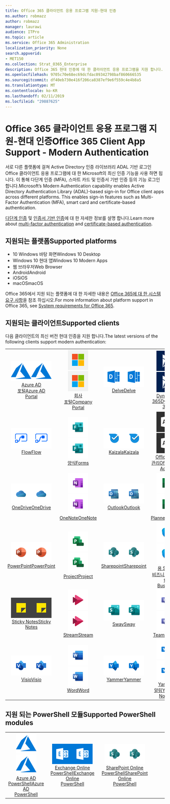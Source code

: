 ```yaml
---
title: Office 365 클라이언트 응용 프로그램 지원-현대 인증
ms.author: robmazz
author: robmazz
manager: laurawi
audience: ITPro
ms.topic: article
ms.service: Office 365 Administration
localization_priority: None
search.appverid:
- MET150
ms.collection: Strat_O365_Enterprise
description: Office 365 현대 인증에 대 한 클라이언트 응용 프로그램을 지원 합니다.
ms.openlocfilehash: 9705c70e68ec69dcfdac09342798baf860666535
ms.sourcegitcommit: df40eb730e416f206ca8387ef9e6f559c4e4b8a5
ms.translationtype: MT
ms.contentlocale: ko-KR
ms.lasthandoff: 02/11/2019
ms.locfileid: "29887625"
---
```

# <a name="office-365-client-app-support---modern-authentication"></a><span data-ttu-id="69b71-103">Office 365 클라이언트 응용 프로그램 지원-현대 인증</span><span class="sxs-lookup"><span data-stu-id="69b71-103">Office 365 Client App Support - Modern Authentication</span></span>

<span data-ttu-id="69b71-p101">서로 다른 플랫폼에 걸쳐 Active Directory 인증 라이브러리 ADAL 기반 로그인 Office 클라이언트 응용 프로그램에 대 한 Microsoft의 최신 인증 기능을 사용 하면 됩니다. 이 통해 다단계 인증 (MFA), 스마트 카드 및 인증서 기반 인증 등의 기능 로그인 합니다.</span><span class="sxs-lookup"><span data-stu-id="69b71-p101">Microsoft’s Modern Authentication capability enables Active Directory Authentication Library (ADAL)-based sign-in for Office client apps across different platforms. This enables sign-in features such as Multi-Factor Authentication (MFA), smart card and certificate-based authentication.</span></span>

<span data-ttu-id="69b71-106">[다단계 인증](https://docs.microsoft.com/azure/active-directory/authentication/multi-factor-authentication) 및 [인증서 기반 인증](https://docs.microsoft.com/azure/active-directory/active-directory-certificate-based-authentication-get-started)에 대 한 자세한 정보를 설명 합니다.</span><span class="sxs-lookup"><span data-stu-id="69b71-106">Learn more about [multi-factor authentication](https://docs.microsoft.com/azure/active-directory/authentication/multi-factor-authentication) and [certificate-based authentication](https://docs.microsoft.com/azure/active-directory/active-directory-certificate-based-authentication-get-started).</span></span>

## <a name="supported-platforms"></a><span data-ttu-id="69b71-107">지원되는 플랫폼</span><span class="sxs-lookup"><span data-stu-id="69b71-107">Supported platforms</span></span>

 - <span data-ttu-id="69b71-108">10 Windows 바탕 화면</span><span class="sxs-lookup"><span data-stu-id="69b71-108">Windows 10 Desktop</span></span>
 - <span data-ttu-id="69b71-109">Windows 10 현대 앱</span><span class="sxs-lookup"><span data-stu-id="69b71-109">Windows 10 Modern Apps</span></span>
 - <span data-ttu-id="69b71-110">웹 브라우저</span><span class="sxs-lookup"><span data-stu-id="69b71-110">Web Browser</span></span>
 - <span data-ttu-id="69b71-111">Android</span><span class="sxs-lookup"><span data-stu-id="69b71-111">Android</span></span>
 - <span data-ttu-id="69b71-112">iOS</span><span class="sxs-lookup"><span data-stu-id="69b71-112">iOS</span></span>
 - <span data-ttu-id="69b71-113">macOS</span><span class="sxs-lookup"><span data-stu-id="69b71-113">macOS</span></span>

<span data-ttu-id="69b71-114">Office 365에서 지원 되는 플랫폼에 대 한 자세한 내용은 [Office 365에 대 한 시스템 요구 사항](https://products.office.com/office-system-requirements)을 참조 하십시오.</span><span class="sxs-lookup"><span data-stu-id="69b71-114">For more information about platform support in Office 365, see [System requirements for Office 365](https://products.office.com/office-system-requirements).</span></span>

## <a name="supported-clients"></a><span data-ttu-id="69b71-115">지원되는 클라이언트</span><span class="sxs-lookup"><span data-stu-id="69b71-115">Supported clients</span></span>

<span data-ttu-id="69b71-116">다음 클라이언트의 최신 버전 현대 인증을 지원 합니다.</span><span class="sxs-lookup"><span data-stu-id="69b71-116">The latest versions of the following clients support modern authentication:</span></span>

| | | | | | |
|:---:|:---:|:---:|:---:|:---:|:---:|
| <span data-ttu-id="69b71-117">![Azure 아이콘](media/o365-azure-64x64.png)</span><span class="sxs-lookup"><span data-stu-id="69b71-117">![Azure icon](media/o365-azure-64x64.png)</span></span> <br> [<span data-ttu-id="69b71-118">Azure AD <br> 포털</span><span class="sxs-lookup"><span data-stu-id="69b71-118">Azure AD <br> Portal </span></span>](https://azure.microsoft.com/features/azure-portal/) | <span data-ttu-id="69b71-119">![회사 포털 아이콘](media/o365-microsoft-64x64.png)</span><span class="sxs-lookup"><span data-stu-id="69b71-119">![Company portal icon](media/o365-microsoft-64x64.png)</span></span> <br> [<span data-ttu-id="69b71-120">회사 <br> 포털</span><span class="sxs-lookup"><span data-stu-id="69b71-120">Company <br> Portal </span></span>](https://docs.microsoft.com/intune-user-help/sign-in-to-the-company-portal) | <span data-ttu-id="69b71-121">![굴 아이콘](media/o365-delve-64x64.png)</span><span class="sxs-lookup"><span data-stu-id="69b71-121">![Delve icon](media/o365-delve-64x64.png)</span></span> <br> [<span data-ttu-id="69b71-122">Delve</span><span class="sxs-lookup"><span data-stu-id="69b71-122">Delve</span></span>](https://products.office.com/business/intelligent-search) | <span data-ttu-id="69b71-123">![Dynamics 365 아이콘](media/o365-dynamics365-64x64.png)</span><span class="sxs-lookup"><span data-stu-id="69b71-123">![Dynamics 365 icon](media/o365-dynamics365-64x64.png)</span></span> <br> [<span data-ttu-id="69b71-124">Dynamics 365</span><span class="sxs-lookup"><span data-stu-id="69b71-124">Dynamics 365</span></span>](https://dynamics.microsoft.com) | <span data-ttu-id="69b71-125">![Excel 아이콘](media/o365-excel-64x64.png)</span><span class="sxs-lookup"><span data-stu-id="69b71-125">![Excel icon](media/o365-excel-64x64.png)</span></span> <br> [<span data-ttu-id="69b71-126">Excel</span><span class="sxs-lookup"><span data-stu-id="69b71-126">Excel</span></span>](https://products.office.com/excel) |
| <span data-ttu-id="69b71-127">![흐름 아이콘](media/o365-flow-64x64.png)</span><span class="sxs-lookup"><span data-stu-id="69b71-127">![Flow icon](media/o365-flow-64x64.png)</span></span> <br> [<span data-ttu-id="69b71-128">Flow</span><span class="sxs-lookup"><span data-stu-id="69b71-128">Flow</span></span>](https://flow.microsoft.com) | <span data-ttu-id="69b71-129">![양식 아이콘](media/o365-forms-64x64.png)</span><span class="sxs-lookup"><span data-stu-id="69b71-129">![Forms icon](media/o365-forms-64x64.png)</span></span> <br> [<span data-ttu-id="69b71-130">양식</span><span class="sxs-lookup"><span data-stu-id="69b71-130">Forms</span></span>](https://flow.microsoft.com/connectors/shared_microsoftforms/microsoft-forms/) | <span data-ttu-id="69b71-131">![Kaizala 아이콘](media/o365-kaizala-64x64.png)</span><span class="sxs-lookup"><span data-stu-id="69b71-131">![Kaizala icon](media/o365-kaizala-64x64.png)</span></span> <br> [<span data-ttu-id="69b71-132">Kaizala</span><span class="sxs-lookup"><span data-stu-id="69b71-132">Kaizala</span></span>](https://products.office.com/en/business/microsoft-kaizala) | <span data-ttu-id="69b71-133">![Office 365 관리자 아이콘](media/o365-o365admin-64x64.png)</span><span class="sxs-lookup"><span data-stu-id="69b71-133">![Office 365 Admin icon](media/o365-o365admin-64x64.png)</span></span> <br> [<span data-ttu-id="69b71-134">Office 365 <br> 관리</span><span class="sxs-lookup"><span data-stu-id="69b71-134">Office 365 <br> Admin</span></span>](https://products.office.com/business/manage-office-365-admin-app) | <span data-ttu-id="69b71-135">![렌즈 아이콘](media/o365-lens-64x64.png)</span><span class="sxs-lookup"><span data-stu-id="69b71-135">![Lens icon](media/o365-lens-64x64.png)</span></span> <br> [<span data-ttu-id="69b71-136">Office Lens</span><span class="sxs-lookup"><span data-stu-id="69b71-136">Office Lens</span></span>](https://www.microsoft.com/p/office-lens/9wzdncrfj3t8?activetab=pivot%3Aoverviewtab) | 
| <span data-ttu-id="69b71-137">![비즈니스 아이콘 비즈니스용 OneDrive](media/o365-OneDrive-64x64.png)</span><span class="sxs-lookup"><span data-stu-id="69b71-137">![OneDrive for Business icon](media/o365-OneDrive-64x64.png)</span></span> <br> [<span data-ttu-id="69b71-138">OneDrive</span><span class="sxs-lookup"><span data-stu-id="69b71-138">OneDrive</span></span>](https://products.office.com/onedrive-for-business/online-cloud-storage) |  <span data-ttu-id="69b71-139">![OneNote 아이콘](media/o365-OneNote-64x64.png)</span><span class="sxs-lookup"><span data-stu-id="69b71-139">![OneNote icon](media/o365-OneNote-64x64.png)</span></span> <br> [<span data-ttu-id="69b71-140">OneNote</span><span class="sxs-lookup"><span data-stu-id="69b71-140">OneNote</span></span>](https://products.office.com/onenote) | <span data-ttu-id="69b71-141">![Outlook 아이콘](media/o365-outlook-64x64.png)</span><span class="sxs-lookup"><span data-stu-id="69b71-141">![Outlook icon](media/o365-outlook-64x64.png)</span></span> <br> [<span data-ttu-id="69b71-142">Outlook</span><span class="sxs-lookup"><span data-stu-id="69b71-142">Outlook</span></span>](https://products.office.com/outlook) | <span data-ttu-id="69b71-143">![플래너 아이콘](media/o365-planner-64x64.png)</span><span class="sxs-lookup"><span data-stu-id="69b71-143">![Planner icon](media/o365-planner-64x64.png)</span></span> <br> [<span data-ttu-id="69b71-144">Planner</span><span class="sxs-lookup"><span data-stu-id="69b71-144">Planner</span></span>](https://products.office.com/business/task-management-software) | <span data-ttu-id="69b71-145">![PowerBI 아이콘](media/o365-powerbi-64x64.png)</span><span class="sxs-lookup"><span data-stu-id="69b71-145">![PowerBI icon](media/o365-powerbi-64x64.png)</span></span> <br> [<span data-ttu-id="69b71-146">Power BI</span><span class="sxs-lookup"><span data-stu-id="69b71-146">Power BI</span></span>](https://powerbi.microsoft.com)
| <span data-ttu-id="69b71-147">![PowerPoint 아이콘](media/o365-powerpoint-64x64.png)</span><span class="sxs-lookup"><span data-stu-id="69b71-147">![PowerPoint icon](media/o365-powerpoint-64x64.png)</span></span> <br> [<span data-ttu-id="69b71-148">PowerPoint</span><span class="sxs-lookup"><span data-stu-id="69b71-148">PowerPoint</span></span>](https://products.office.com/powerpoint) | <span data-ttu-id="69b71-149">![프로젝트 아이콘](media/o365-project-64x64.png)</span><span class="sxs-lookup"><span data-stu-id="69b71-149">![Project icon](media/o365-project-64x64.png)</span></span> <br> [<span data-ttu-id="69b71-150">Project</span><span class="sxs-lookup"><span data-stu-id="69b71-150">Project</span></span>](https://products.office.com/project) | <span data-ttu-id="69b71-151">![SharePoint 아이콘](media/o365-sharepoint-64x64.png)</span><span class="sxs-lookup"><span data-stu-id="69b71-151">![SharePoint icon](media/o365-sharepoint-64x64.png)</span></span> <br> [<span data-ttu-id="69b71-152">Sharepoint</span><span class="sxs-lookup"><span data-stu-id="69b71-152">Sharepoint</span></span>](https://products.office.com/sharepoint) | <span data-ttu-id="69b71-153">![Skype 비즈니스 아이콘](media/o365-skypeforbusiness-64x64.png)</span><span class="sxs-lookup"><span data-stu-id="69b71-153">![Skype for Business icon](media/o365-skypeforbusiness-64x64.png)</span></span> <br> [<span data-ttu-id="69b71-154">용 Skype <br> 비즈니스</span><span class="sxs-lookup"><span data-stu-id="69b71-154">Skype for <br> Business</span></span>](https://www.skype.com/business/) | <span data-ttu-id="69b71-155">![StaffHub 아이콘](media/o365-staffhub-64x64.png)</span><span class="sxs-lookup"><span data-stu-id="69b71-155">![StaffHub icon](media/o365-staffhub-64x64.png)</span></span> <br> [<span data-ttu-id="69b71-156">StaffHub</span><span class="sxs-lookup"><span data-stu-id="69b71-156">StaffHub</span></span>](https://products.office.com/microsoft-staffhub/staff-scheduling-software)
| <span data-ttu-id="69b71-157">![스티커 메모 아이콘](media/o365-stickynotes-64x64.png)</span><span class="sxs-lookup"><span data-stu-id="69b71-157">![Sticky Notes icon](media/o365-stickynotes-64x64.png)</span></span> <br> [<span data-ttu-id="69b71-158">Sticky Notes</span><span class="sxs-lookup"><span data-stu-id="69b71-158">Sticky Notes</span></span>](https://www.microsoft.com/p/microsoft-sticky-notes/9nblggh4qghw) | <span data-ttu-id="69b71-159">![스트림 아이콘](media/o365-stream-64x64.png)</span><span class="sxs-lookup"><span data-stu-id="69b71-159">![Stream icon](media/o365-stream-64x64.png)</span></span> <br> [<span data-ttu-id="69b71-160">Stream</span><span class="sxs-lookup"><span data-stu-id="69b71-160">Stream</span></span>](https://stream.microsoft.com) | <span data-ttu-id="69b71-161">![아이콘 라](media/o365-sway-64x64.png)</span><span class="sxs-lookup"><span data-stu-id="69b71-161">![Sway icon](media/o365-sway-64x64.png)</span></span> <br> [<span data-ttu-id="69b71-162">Sway</span><span class="sxs-lookup"><span data-stu-id="69b71-162">Sway</span></span>](https://sway.com) | <span data-ttu-id="69b71-163">![팀 아이콘](media/o365-teams-64x64.png)</span><span class="sxs-lookup"><span data-stu-id="69b71-163">![Teams icon](media/o365-teams-64x64.png)</span></span> <br> [<span data-ttu-id="69b71-164">Teams</span><span class="sxs-lookup"><span data-stu-id="69b71-164">Teams</span></span>](https://products.office.com/microsoft-teams/group-chat-software) | <span data-ttu-id="69b71-165">![할 일 아이콘](media/o365-todo-64x64.png)</span><span class="sxs-lookup"><span data-stu-id="69b71-165">![To-Do icon](media/o365-todo-64x64.png)</span></span> <br> [<span data-ttu-id="69b71-166">To-Do</span><span class="sxs-lookup"><span data-stu-id="69b71-166">To-Do</span></span>](https://todo.microsoft.com)
| <span data-ttu-id="69b71-167">![Visio 아이콘](media/o365-visio-64x64.png)</span><span class="sxs-lookup"><span data-stu-id="69b71-167">![Visio icon](media/o365-visio-64x64.png)</span></span> <br> [<span data-ttu-id="69b71-168">Visio</span><span class="sxs-lookup"><span data-stu-id="69b71-168">Visio</span></span>](https://products.office.com/visio/flowchart-software) | <span data-ttu-id="69b71-169">![Word 아이콘](media/o365-word-64x64.png)</span><span class="sxs-lookup"><span data-stu-id="69b71-169">![Word icon](media/o365-word-64x64.png)</span></span> <br> [<span data-ttu-id="69b71-170">Word</span><span class="sxs-lookup"><span data-stu-id="69b71-170">Word</span></span>](https://products.office.com/word) |<span data-ttu-id="69b71-171">![Yammer 아이콘](media/o365-yammer-64x64.png)</span><span class="sxs-lookup"><span data-stu-id="69b71-171">![Yammer icon](media/o365-yammer-64x64.png)</span></span> <br> [<span data-ttu-id="69b71-172">Yammer</span><span class="sxs-lookup"><span data-stu-id="69b71-172">Yammer</span></span>](https://products.office.com/yammer/yammer-overview) | <span data-ttu-id="69b71-173">![Yammer 아이콘](media/o365-yammer-64x64.png)</span><span class="sxs-lookup"><span data-stu-id="69b71-173">![Yammer icon](media/o365-yammer-64x64.png)</span></span> <br> [<span data-ttu-id="69b71-174">Yammer <br> 알림</span><span class="sxs-lookup"><span data-stu-id="69b71-174">Yammer <br> Notifier</span></span>](https://products.office.com/yammer/yammer-overview) |  |

## <a name="supported-powershell-modules"></a><span data-ttu-id="69b71-175">지원 되는 PowerShell 모듈</span><span class="sxs-lookup"><span data-stu-id="69b71-175">Supported PowerShell modules</span></span>

| | | | | | |
|:---:|:---:|:---:|:---:|:---:|:---:|
| <span data-ttu-id="69b71-176">![Azure 아이콘](media/o365-azure-64x64.png)</span><span class="sxs-lookup"><span data-stu-id="69b71-176">![Azure icon](media/o365-azure-64x64.png)</span></span> <br> [<span data-ttu-id="69b71-177">Azure AD <br> PowerShell</span><span class="sxs-lookup"><span data-stu-id="69b71-177">Azure AD <br> PowerShell</span></span>](https://docs.microsoft.com/powershell/azure/active-directory/overview?view=azureadps-2.0) | <span data-ttu-id="69b71-178">![Exchange 아이콘](media/o365-exchange-64x64.png)</span><span class="sxs-lookup"><span data-stu-id="69b71-178">![Exchange icon](media/o365-exchange-64x64.png)</span></span> <br> [<span data-ttu-id="69b71-179">Exchange Online <br> PowerShell</span><span class="sxs-lookup"><span data-stu-id="69b71-179">Exchange Online <br> PowerShell</span></span>](https://docs.microsoft.com/powershell/exchange/exchange-online/exchange-online-powershell?view=exchange-ps) | <span data-ttu-id="69b71-180">![SharePoint 아이콘](media/o365-sharepoint-64x64.png)</span><span class="sxs-lookup"><span data-stu-id="69b71-180">![SharePoint icon](media/o365-sharepoint-64x64.png)</span></span> <br> [<span data-ttu-id="69b71-181">SharePoint Online <br> PowerShell</span><span class="sxs-lookup"><span data-stu-id="69b71-181">SharePoint Online <br> PowerShell</span></span>](https://docs.microsoft.com/sharepoint/manage-team-and-communication-sites-in-powershell)
